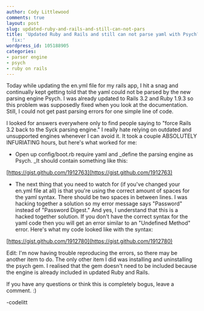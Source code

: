 ```yaml
---
author: Cody Littlewood
comments: true
layout: post
slug: updated-ruby-and-rails-and-still-can-not-pars
title: 'Updated Ruby and Rails and still can not parse yaml with Psych? Here''s my
  fix:'
wordpress_id: 105188905
categories:
- parser engine
- psych
- ruby on rails
---
```


Today while updating the en.yml file for my rails app, I hit a snag and continually kept getting told that the yaml could not be parsed by the new parsing engine Psych. I was already updated to Rails 3.2 and Ruby 1.9.3 so this problem was supposedly fixed when you look at the documentation. Still, I could not get past parsing errors for one simple line of code.

I looked for answers everywhere only to find people saying to "force Rails 3.2 back to the Syck parsing engine." I really hate relying on outdated and unsupported engines whenever I can avoid it. It took a couple ABSOLUTELY INFURIATING hours, but here's what worked for me:

  * Open up config/boot.rb require yaml and _define the parsing engine as Psych. _It should contain something like this: 

[https://gist.github.com/1912763](https://gist.github.com/1912763)

  * The next thing that you need to watch for (if you've changed your en.yml file at all) is that you're using the correct amount of spaces for the yaml syntax. There should be two spaces in between lines. I was hacking together a solution so my error message says "Password" instead of "Password Digest." And yes, I understand that this is a hacked together solution. If you don't have the correct syntax for the yaml code then you will get an error similar to an "Undefined Method" error. Here's what my code looked like with the syntax:

[https://gist.github.com/1912780](https://gist.github.com/1912780)

Edit: I'm now having trouble reproducing the errors, so there may be another item to do. The only other item I did was installing and uninstalling the psych gem. I realised that the gem doesn't need to be included because the engine is already included in updated Ruby and Rails.

If you have any questions or think this is completely bogus, leave a comment. :)

-codelitt
